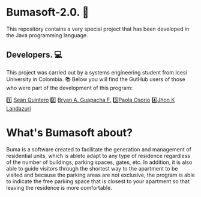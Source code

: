 

# Bumasoft-2.0. :office:
This repository contains a very special project that has been developed in the Java programming language.

## Developers. :computer:

This project was carried out by a systems engineering student from Icesi University in Colombia. :books:
Below you will find the GutHub users of those who were part of the development of this program:

:one: [Sean Quintero](https://github.com/SeanQO)
:two: [Bryan A. Guapacha F.](https://github.com/BryanGF0822)
:three:[Paola Osorio](https://github.com/paoos9513)
:four:[Jhon K Landazuri](https://github.com/johnkennedyls)

# What's Bumasoft about?
Buma is a software created to facilitate the generation and management of residential units, which is ableto adapt to any type of residence regardless of the number
of buildings, parking spaces, gates, etc. 
In addition, it is also able to guide visitors through the shortest way to the apartment to be visited and because the parking areas are not exclusive, the program is
able to indicate the free parking space that is closest to your apartment so that leaving the residence is more comfortable. 
